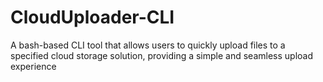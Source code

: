 # CloudUploader-CLI
A bash-based CLI tool that allows users to quickly upload files to a specified cloud storage solution, providing a simple and seamless upload experience 
